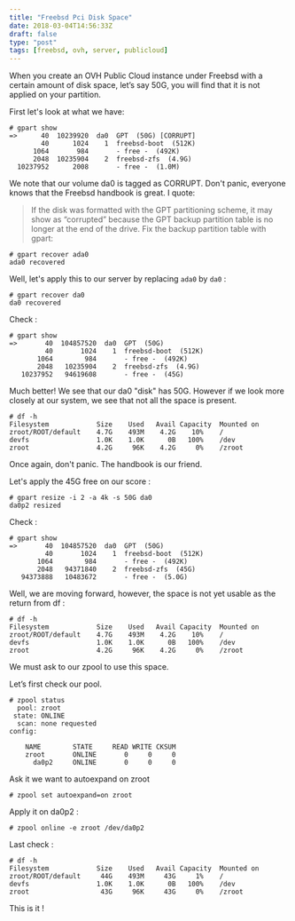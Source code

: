 ```yaml
---
title: "Freebsd Pci Disk Space"
date: 2018-03-04T14:56:33Z
draft: false
type: "post"
tags: [freebsd, ovh, server, publicloud]
---
```


When you create an OVH Public Cloud instance under Freebsd with a certain amount of disk space, let’s say 50G, you will find that it is not applied on your partition.

First let's look at what we have:
```
# gpart show
=>      40  10239920  da0  GPT  (50G) [CORRUPT]
        40      1024    1  freebsd-boot  (512K)
      1064       984       - free -  (492K)
      2048  10235904    2  freebsd-zfs  (4.9G)
  10237952      2008       - free -  (1.0M)
```

We note that our volume da0 is tagged as CORRUPT. Don't panic, everyone knows that the Freebsd handbook is great. I quote:

> If the disk was formatted with the GPT partitioning scheme, it may show as “corrupted” because the GPT backup partition table is no longer at the end of the drive. Fix the backup partition table with gpart:
```
# gpart recover ada0
ada0 recovered
```


Well, let's apply this to our server by replacing `ada0` by `da0` :
```
# gpart recover da0
da0 recovered
```

Check :
```
# gpart show
=>       40  104857520  da0  GPT  (50G)
         40       1024    1  freebsd-boot  (512K)
       1064        984       - free -  (492K)
       2048   10235904    2  freebsd-zfs  (4.9G)
   10237952   94619608       - free -  (45G)
```

Much better!
We see that our da0 "disk" has 50G. However if we look more closely at our system, we see that not all the space is present.
```
# df -h
Filesystem            Size    Used   Avail Capacity  Mounted on
zroot/ROOT/default    4.7G    493M    4.2G    10%    /
devfs                 1.0K    1.0K      0B   100%    /dev
zroot                 4.2G     96K    4.2G     0%    /zroot
```

Once again, don't panic. The handbook is our friend.

Let's apply the 45G free on our score :
```
# gpart resize -i 2 -a 4k -s 50G da0
da0p2 resized
```

Check :
```
# gpart show
=>       40  104857520  da0  GPT  (50G)
         40       1024    1  freebsd-boot  (512K)
       1064        984       - free -  (492K)
       2048   94371840    2  freebsd-zfs  (45G)
   94373888   10483672       - free -  (5.0G)
```

Well, we are moving forward, however, the space is not yet usable as the return from df :
```
# df -h
Filesystem            Size    Used   Avail Capacity  Mounted on
zroot/ROOT/default    4.7G    493M    4.2G    10%    /
devfs                 1.0K    1.0K      0B   100%    /dev
zroot                 4.2G     96K    4.2G     0%    /zroot
```

We must ask to our zpool to use this space.

Let’s first check our pool.
```
# zpool status
  pool: zroot
 state: ONLINE
  scan: none requested
config:

	NAME        STATE     READ WRITE CKSUM
	zroot       ONLINE       0     0     0
	  da0p2     ONLINE       0     0     0
```

Ask it we want to autoexpand on zroot
```
# zpool set autoexpand=on zroot
```

Apply it on da0p2 :
```
# zpool online -e zroot /dev/da0p2
```

Last check :
```
# df -h
Filesystem            Size    Used   Avail Capacity  Mounted on
zroot/ROOT/default     44G    493M     43G     1%    /
devfs                 1.0K    1.0K      0B   100%    /dev
zroot                  43G     96K     43G     0%    /zroot
```

This is it !
